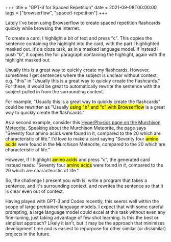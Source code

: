 +++
title = "GPT-3 for Spaced Repetition"
date = 2021-09-08T00:00:00
tags = ["browserflow", "spaced-repetition"]
+++

Lately I've been using Browserflow to create spaced repetition flashcards quickly while browsing the internet.

To create a card, I highlight a bit of text and press "c". This copies the sentence containing the highlight into the card, with the part I highlighted masked out.
It's a cloze task, as in a masked language model.
If instead I push "b", it copies the full paragraph containing the highlight, again with the highlight masked out.

Usually this is a great way to quickly create my flashcards. However, sometimes I get sentences where the subject is unclear without context, e.g. "this" in "Usually this is a great way to quickly create the flashcards." For these, it would be great to automatically rewrite the sentence with the subject pulled in from the surrounding context.

For example, "Usually this is a great way to quickly create the flashcards" could be rewritten as "Usually <mark>using "b" and "c" with Browserflow</mark> is a great way to quickly create the flashcards."

As a second example, consider this [HyperPhysics page on the Murchison Meteorite](http://hyperphysics.phy-astr.gsu.edu/hbase/Solar/meteor.html#c3). Speaking about the Murchison Meteorite, the page says "Seventy four amino acids were found in it, compared to the 20 which are characteristic of life." I'd love to make a card saying "Seventy four <mark>amino acids</mark> were found in the Murchison Meteorite, compared to the 20 which are characteristic of life."

However, if I highlight <mark>amino acids</mark> and press "c", the generated card instead reads: "Seventy four <mark>amino acids</mark> were found in _it_, compared to the 20 which are characteristic of life."

So, the challenge I present you with is: write a program that takes a sentence, and it's surrounding context, and rewrites the sentence so that it is clear even out of context.

Having played with GPT-3 and Codex recently, this seems well within the scope of large pretrained language models. I expect that with some careful prompting, a large language model could excel at this task without even any fine-tuning, just taking advantage of few shot learning. Is this the best or simplest approach? Likely it isn't, but it may be the approach that minimizes development time and is easiest to repurpose for other similar (or dissimilar) projects in the future.
